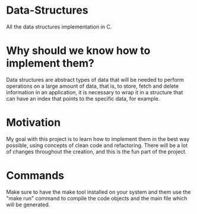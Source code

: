 # Data-Structures

All the data structures implementation in C.

# Why should we know how to implement them?

Data structures are abstract types of data that will be needed to perform operations on a large amount of data, that is, to store, fetch and delete information in an application, it is necessary to wrap it in a structure that can have an index that points to the specific data, for example.

# Motivation

My goal with this project is to learn how to implement them in the best way possible, using concepts of clean code and refactoring. There will be a lot of changes throughout the creation, and this is the fun part of the project.

# Commands

Make sure to have the make tool installed on your system and them use the "make run" command to compile the code objects and the main file which will be generated. 




